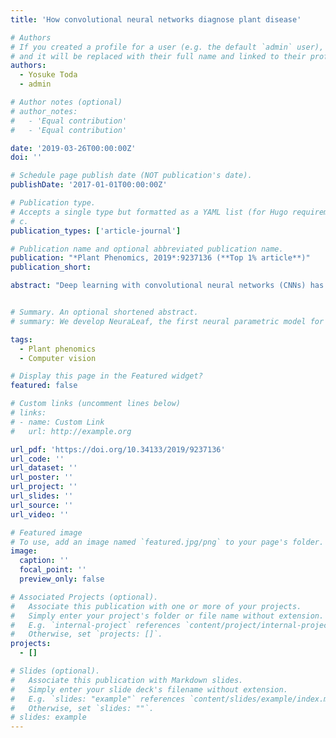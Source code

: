 ```yaml
---
title: 'How convolutional neural networks diagnose plant disease'

# Authors
# If you created a profile for a user (e.g. the default `admin` user), write the username (folder name) here
# and it will be replaced with their full name and linked to their profile.
authors:
  - Yosuke Toda
  - admin

# Author notes (optional)
# author_notes:
#   - 'Equal contribution'
#   - 'Equal contribution'

date: '2019-03-26T00:00:00Z'
doi: ''

# Schedule page publish date (NOT publication's date).
publishDate: '2017-01-01T00:00:00Z'

# Publication type.
# Accepts a single type but formatted as a YAML list (for Hugo requirements).
# c.
publication_types: ['article-journal']

# Publication name and optional abbreviated publication name.
publication: "*Plant Phenomics, 2019*:9237136 (**Top 1% article**)"
publication_short: 

abstract: "Deep learning with convolutional neural networks (CNNs) has achieved great success in the classification of various plant diseases. However, a limited number of studies have elucidated the process of inference, leaving it as an untouchable black box. Revealing the CNN to extract the learned feature as an interpretable form not only ensures its reliability but also enables the validation of the model authenticity and the training dataset by human intervention. In this study, a variety of neuron-wise and layer-wise visualization methods were applied using a CNN, trained with a publicly available plant disease image dataset. We showed that neural networks can capture the colors and textures of lesions specific to respective diseases upon diagnosis, which resembles human decision-making. While several visualization methods were used as they are, others had to be optimized to target a specific layer that fully captures the features to generate consequential outputs. Moreover, by interpreting the generated attention maps, we identified several layers that were not contributing to inference and removed such layers inside the network, decreasing the number of parameters by 75% without affecting the classification accuracy. The results provide an impetus for the CNN black box users in the field of plant science to better understand the diagnosis process and lead to further efficient use of deep learning for plant disease diagnosis."


# Summary. An optional shortened abstract.
# summary: We develop NeuraLeaf, the first neural parametric model for 3D leaves for plant modeling and reconstruction. 

tags:
  - Plant phenomics
  - Computer vision

# Display this page in the Featured widget?
featured: false

# Custom links (uncomment lines below)
# links:
# - name: Custom Link
#   url: http://example.org

url_pdf: 'https://doi.org/10.34133/2019/9237136'
url_code: ''
url_dataset: ''
url_poster: ''
url_project: ''
url_slides: ''
url_source: ''
url_video: ''

# Featured image
# To use, add an image named `featured.jpg/png` to your page's folder.
image:
  caption: ''
  focal_point: ''
  preview_only: false

# Associated Projects (optional).
#   Associate this publication with one or more of your projects.
#   Simply enter your project's folder or file name without extension.
#   E.g. `internal-project` references `content/project/internal-project/index.md`.
#   Otherwise, set `projects: []`.
projects:
  - []

# Slides (optional).
#   Associate this publication with Markdown slides.
#   Simply enter your slide deck's filename without extension.
#   E.g. `slides: "example"` references `content/slides/example/index.md`.
#   Otherwise, set `slides: ""`.
# slides: example
---
```


<!-- {{% callout note %}}
Click the _Cite_ button above to demo the feature to enable visitors to import publication metadata into their reference management software.
{{% /callout %}}

{{% callout note %}}
Create your slides in Markdown - click the _Slides_ button to check out the example.
{{% /callout %}}

Add the publication's **full text** or **supplementary notes** here. You can use rich formatting such as including [code, math, and images](https://docs.hugoblox.com/content/writing-markdown-latex/). -->
